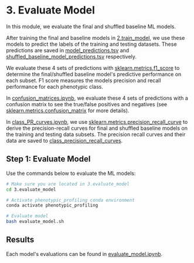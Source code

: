 # 3. Evaluate Model

In this module, we evaluate the final and shuffled baseline ML models.

After training the final and baseline models in [2.train_model](../2.train_model/), we use these models to predict the labels of the training and testing datasets.
These predictions are saved in [model_predictions.tsv](evaluations/model_predictions.tsv) and [shuffled_baseline_model_predictions.tsv](evaluations/shuffled_baseline_model_predictions.tsv) respectively.

We evaluate these 4 sets of predictions with [sklearn.metrics.f1_score](https://scikit-learn.org/stable/modules/generated/sklearn.metrics.f1_score.html) to determine the final/shuffled baseline model's predictive performance on each subset.
F1 score measures the models precision and recall performance for each phenotypic class.

In [confusion_matrices.ipynb](confusion_matrices.ipynb), we evaluate these 4 sets of predictions with a confusion matrix to see the true/false positives and negatives (see [sklearn.metrics.confusion_matrix](https://scikit-learn.org/stable/modules/generated/sklearn.metrics.confusion_matrix.html) for more details).

In [class_PR_curves.ipynb](class_PR_curves.ipynb), we use [sklearn.metrics.precision_recall_curve](https://scikit-learn.org/stable/modules/generated/sklearn.metrics.precision_recall_curve.html) to derive the precision-recall curves for final and shuffled baseline models on the training and testing data subsets.
The precision recall curves and their data are saved to [class_precision_recall_curves](class_precision_recall_curves/).

## Step 1: Evaluate Model

Use the commands below to evaluate the ML models:

```sh
# Make sure you are located in 3.evaluate_model
cd 3.evaluate_model

# Activate phenotypic_profiling conda environment
conda activate phenotypic_profiling

# Evaluate model
bash evaluate_model.sh
```

## Results

Each model's evaluations can be found in [evaluate_model.ipynb](evaluate_model.ipynb).